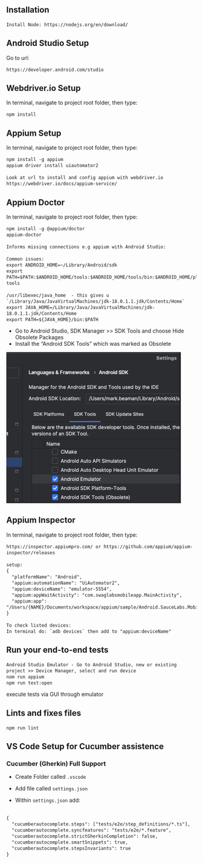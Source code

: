 ## Installation
```
Install Node: https://nodejs.org/en/download/
```

## Android Studio Setup
Go to url:
```
https://developer.android.com/studio
```

## Webdriver.io Setup
In terminal, navigate to project root folder, then type:
```
npm install
```

## Appium Setup
In terminal, navigate to project root folder, then type:
```
npm install -g appium
appium driver install uiautomator2

Look at url to install and config appium with webdriver.io
https://webdriver.io/docs/appium-service/
```

## Appium Doctor
In terminal, navigate to project root folder, then type:
```
npm install -g @appium/doctor
appium-doctor

Informs missing connections e.g appium with Android Studio:

Common issues:
export ANDROID_HOME=~/Library/Android/sdk
export PATH=$PATH:$ANDROID_HOME/tools:$ANDROID_HOME/tools/bin:$ANDROID_HOME/platform-tools

/usr/libexec/java_home  - this gives u `/Library/Java/JavaVirtualMachines/jdk-18.0.1.1.jdk/Contents/Home`
export JAVA_HOME=/Library/Java/JavaVirtualMachines/jdk-18.0.1.1.jdk/Contents/Home
export PATH=${JAVA_HOME}/bin:$PATH
```
- Go to Android Studio, SDK Manager >> SDK Tools and choose Hide Obsolete Packages
- Install the “Android SDK Tools” which was marked as Obsolete

![screenshot](./readme-images/obsoleteSDK.png)


## Appium Inspector
In terminal, navigate to project root folder, then type:
```
https://inspector.appiumpro.com/ or https://github.com/appium/appium-inspector/releases

setup:
{
  "platformName": "Android",
  "appium:automationName": "UiAutomator2",
  "appium:deviceName": "emulator-5554",
  "appium:appWaitActivity": "com.swaglabsmobileapp.MainActivity",
  "appium:app": "/Users/{NAME}/Documents/workspace/appium/sample/Android.SauceLabs.Mobile.Sample.app.2.7.1.apk"
}

To check listed devices:
In terminal do: `adb devices` then add to "appium:deviceName"
```


## Run your end-to-end tests
```
Android Studio Emulator - Go to Android Studio, new or existing project >> Device Manager, select and run device
nom run appium
npm run test:open
```
execute tests via GUI through emulator


## Lints and fixes files
```
npm run lint
```

## VS Code Setup for Cucumber assistence

### Cucumber (Gherkin) Full Support

- Create Folder called `.vscode`

- Add file called `settings.json`

- Within `settings.json` add:
```

{
  "cucumberautocomplete.steps": ["tests/e2e/step_definitions/*.ts"],
  "cucumberautocomplete.syncfeatures": "tests/e2e/*.feature",
  "cucumberautocomplete.strictGherkinCompletion": false,
  "cucumberautocomplete.smartSnippets": true,
  "cucumberautocomplete.stepsInvariants": true
}
```
